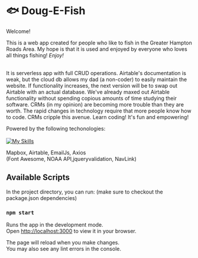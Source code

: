 # :fish: Doug-E-Fish


<p id='pageTitle'>Welcome!</p>
This is a web app created for people who like to fish in the Greater Hampton Roads Area.
My hope is that it is used and enjoyed by everyone who loves all things fishing! <i>Enjoy!</i>
<br></br>

It is serverless app with full CRUD operations. 
Airtable's documentation is weak, but the cloud db allows my dad (a non-coder) to easily 
maintain the website. If functionality increases, the next version will be to swap out
Airtable with an actual database. We've already maxed out Airtable functionality without spending
copious amounts of time studying their software. CRMs (in my opinion) are becoming more
trouble than they are worth. The rapid changes in technology require that more people know
how to code. CRMs cripple this avenue. Learn coding! It's fun and empowering!

Powered by the following techonologies: \
\
[![My Skills](https://skills.thijs.gg/icons?i=react,js,html,css,bootstrap,nodejs)](https://skills.thijs.gg)

Mapbox, Airtable, EmailJs, Axios \
(Font Awesome, NOAA API,jqueryvalidation,  NavLink)

## Available Scripts

In the project directory, you can run:   (make sure to checkout the package.json dependencies)

### `npm start`

Runs the app in the development mode.\
Open [http://localhost:3000](http://localhost:3000) to view it in your browser.

The page will reload when you make changes.\
You may also see any lint errors in the console.
